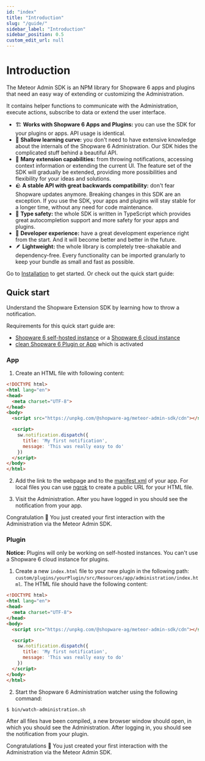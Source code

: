 ```yaml
---
id: "index"
title: "Introduction"
slug: "/guide/"
sidebar_label: "Introduction"
sidebar_position: 0.5
custom_edit_url: null
---
```


# Introduction

The Meteor Admin SDK is an NPM library for Shopware 6 apps and plugins that need an easy way of extending or customizing the Administration.

It contains helper functions to communicate with the Administration, execute actions, subscribe to data or extend the user interface.

- 🏗  **Works with Shopware 6 Apps and Plugins:** you can use the SDK for your plugins or apps. API usage is identical.
- 🎢  **Shallow learning curve:** you don't need to have extensive knowledge about the internals of the Shopware 6 Administration. Our SDK hides the complicated stuff behind a beautiful API.
- 🧰  **Many extension capabilities:** from throwing notifications, accessing context information or extending the current UI. The feature set of the SDK will gradually be extended, providing more possibilities and flexibility for your ideas and solutions.
- 🪨  **A stable API with great backwards compatibility:** don't fear Shopware updates anymore. Breaking changes in this SDK are an exception. If you use the SDK, your apps and plugins will stay stable for a longer time, without any need for code maintenance.
- 🧭  **Type safety:** the whole SDK is written in TypeScript which provides great autocompletion support and more safety for your apps and plugins.
- 💙  **Developer experience:** have a great development experience right from the start. And it will become better and better in the future.
- 🪶  **Lightweight:** the whole library is completely tree-shakable and dependency-free. Every functionality can be imported granularly to keep your bundle as small and fast as possible.

Go to [Installation](./getting-started/installation.md) to get started. Or check out the quick start guide:

## Quick start

Understand the Shopware Extension SDK by learning how to throw a notification.

Requirements for this quick start guide are:
- [Shopware 6 self-hosted instance](https://developer.shopware.com/docs/guides/installation) or a [Shopware 6 cloud instance](https://www.shopware.com/en/shopware-cloud/)
- [clean Shopware 6 Plugin or App](https://developer.shopware.com/docs/guides/plugins/overview) which is activated

### App
1. Create an HTML file with following content:
```html
<!DOCTYPE html>
<html lang="en">
<head>
  <meta charset="UTF-8">
</head>
<body>
  <script src="https://unpkg.com/@shopware-ag/meteor-admin-sdk/cdn"></script>

  <script>
    sw.notification.dispatch({
      title: 'My first notification',
      message: 'This was really easy to do'
    })
  </script>
</body>
</html>
```

2. Add the link to the webpage and to the [manifest.xml](https://developer.shopware.com/docs/guides/plugins/apps/app-base-guide#manifest-file) of your app. For local files you can use [ngrok](https://ngrok.com/) to create a public URL for your HTML file.

3. Visit the Administration. After you have logged in you should see the notification from your app.

Congratulation 🎉 You just created your first interaction with the Administration via the Meteor Admin SDK.

### Plugin
**Notice:** Plugins will only be working on self-hosted instances. You can't use a Shopware 6 cloud instance for plugins.

1. Create a new `index.html` file to your new plugin in the following path: `custom/plugins/yourPlugin/src/Resources/app/administration/index.html`. The HTML file should have the following content:
```html
<!DOCTYPE html>
<html lang="en">
<head>
  <meta charset="UTF-8">
</head>
<body>
  <script src="https://unpkg.com/@shopware-ag/meteor-admin-sdk/cdn"></script>

  <script>
    sw.notification.dispatch({
      title: 'My first notification',
      message: 'This was really easy to do'
    })
  </script>
</body>
</html>
```

2. Start the Shopware 6 Administration watcher using the following command: 
```bash
$ bin/watch-administration.sh
```

After all files have been compiled, a new browser window should open, in which you should see the Administration. After logging in, you should see the notification from your plugin.

Congratulations 🎉 You just created your first interaction with the Administration via the Meteor Admin SDK.
